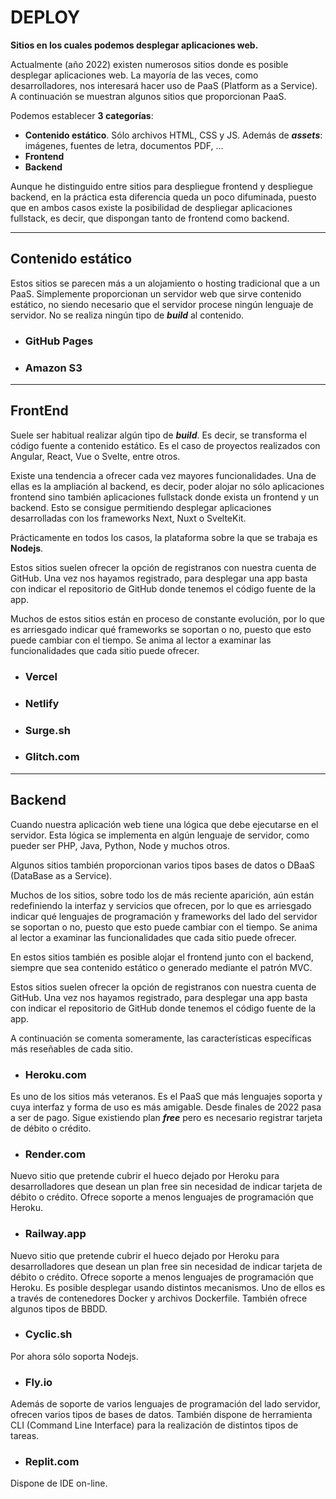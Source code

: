 # DEPLOY

**Sitios en los cuales podemos desplegar aplicaciones web.**

Actualmente (año 2022) existen numerosos sitios donde es posible desplegar aplicaciones web. La mayoría de las veces, como desarrolladores, nos interesará hacer uso de PaaS (Platform as a Service). A continuación se muestran algunos sitios que proporcionan PaaS. 

Podemos establecer **3 categorías**:

- **Contenido estático**. Sólo archivos HTML, CSS y JS. Además de ***assets***: imágenes, fuentes de letra, documentos PDF, ...
- **Frontend**
- **Backend**

Aunque he distinguido entre sitios para despliegue frontend y despliegue backend, en la práctica esta diferencia queda un poco difuminada, puesto que en ambos casos existe la posibilidad de despliegar aplicaciones fullstack, es decir, que dispongan tanto de frontend como backend.

---

## Contenido estático

Estos sitios se parecen más a un alojamiento o hosting tradicional que a un PaaS. Simplemente proporcionan un servidor web que sirve contenido estático, no siendo necesario que el servidor procese ningún lenguaje de servidor. No se realiza ningún tipo de ***build*** al contenido.

- ### GitHub Pages

- ### Amazon S3


---

## FrontEnd

Suele ser habitual realizar algún tipo de ***build***. Es decir, se transforma el código fuente a contenido estático. Es el caso de proyectos realizados con Angular, React, Vue o Svelte, entre otros.

Existe una tendencia a ofrecer cada vez mayores funcionalidades. Una de ellas es la ampliación al backend, es decir, poder alojar no sólo aplicaciones frontend sino también aplicaciones fullstack donde exista un frontend y un backend. Esto se consigue permitiendo desplegar aplicaciones desarrolladas con los frameworks Next, Nuxt o SvelteKit.

Prácticamente en todos los casos, la plataforma sobre la que se trabaja es **Nodejs**.

Estos sitios suelen ofrecer la opción de registranos con nuestra cuenta de GitHub. Una vez nos hayamos registrado, para desplegar una app basta con indicar el repositorio de GitHub donde tenemos el código fuente de la app.

Muchos de estos sitios están en proceso de constante evolución, por lo que es arriesgado indicar qué frameworks se soportan o no, puesto que esto puede cambiar con el tiempo. Se anima al lector a examinar las funcionalidades que cada sitio puede ofrecer.
 
- ### Vercel

- ### Netlify

- ### Surge.sh

- ### Glitch.com

---


## Backend

Cuando nuestra aplicación web tiene una lógica que debe ejecutarse en el servidor. Esta lógica se implementa en algún lenguaje de servidor, como pueder ser PHP, Java, Python, Node y muchos otros. 

Algunos sitios también proporcionan varios tipos bases de datos o DBaaS (DataBase as a Service).

Muchos de los sitios, sobre todo los de más reciente aparición, aún están redefiniendo la interfaz y servicios que ofrecen, por lo que es arriesgado indicar qué lenguajes de programación y frameworks del lado del servidor se soportan o no, puesto que esto puede cambiar con el tiempo. Se anima al lector a examinar las funcionalidades que cada sitio puede ofrecer.

En estos sitios también es posible alojar el frontend junto con el backend, siempre que sea contenido estático o generado mediante el patrón MVC.

Estos sitios suelen ofrecer la opción de registranos con nuestra cuenta de GitHub. Una vez nos hayamos registrado, para desplegar una app basta con indicar el repositorio de GitHub donde tenemos el código fuente de la app.

A continuación se comenta someramente, las características específicas más reseñables de cada sitio.


- ### Heroku.com

Es uno de los sitios más veteranos. Es el PaaS que más lenguajes soporta y cuya interfaz y forma de uso es más amigable. Desde finales de 2022 pasa a ser de pago. Sigue existiendo plan ***free*** pero es necesario registrar tarjeta de débito o crédito.

- ### Render.com

Nuevo sitio que pretende cubrir el hueco dejado por Heroku para desarrolladores que desean un plan free sin necesidad de indicar tarjeta de débito o crédito. Ofrece soporte a menos lenguajes de programación que Heroku.

- ### Railway.app

Nuevo sitio que pretende cubrir el hueco dejado por Heroku para desarrolladores que desean un plan free sin necesidad de indicar tarjeta de débito o crédito. Ofrece soporte a menos lenguajes de programación que Heroku.
Es posible desplegar usando distintos mecanismos. Uno de ellos es a través de contenedores Docker y archivos Dockerfile.
También ofrece algunos tipos de BBDD. 

- ### Cyclic.sh

Por ahora sólo soporta Nodejs. 

- ### Fly.io

Además de soporte de varios lenguajes de programación del lado servidor, ofrecen varios tipos de bases de datos. También dispone de herramienta CLI (Command Line Interface) para la realización de distintos tipos de tareas.

- ### Replit.com

Dispone de IDE on-line.

